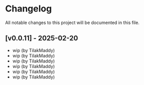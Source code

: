 # Changelog

All notable changes to this project will be documented in this file.

## [v0.0.11] - 2025-02-20

* wip (by TilakMaddy)
* wip (by TilakMaddy)
* wip (by TilakMaddy)
* wip (by TilakMaddy)
* wip (by TilakMaddy)
* wip (by TilakMaddy)

